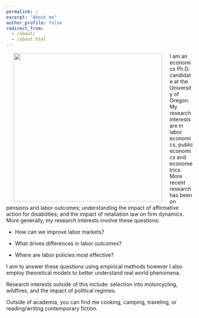 ```yaml
---
permalink: /
excerpt: "About me"
author_profile: false
redirect_from: 
  - /about/
  - /about.html
---
```


<img style="float: left; margin: 0px 20px" src="./images/grad-photo-final.jpg" width="400">

I am an economics Ph.D. candidate at the University of Oregon. My research interests are in labor economics, public economics and econometrics. More recent research has been on pensions and labor outcomes; understanding the impact of affirmative action for disabilities; and the impact of retaliation law on firm dynamics. More generally, my research interests involve these questions:

  - How can we improve labor markets?

  - What drives differences in labor outcomes?

  - Where are labor policies most effective?

I aim to answer these questions using empirical methods however I also employ theoretical models to better understand real world phenomena.

Research interests outside of this include: selection into motorcycling, wildfires, and the impact of political regimes.

Outside of academia, you can find me cooking, camping, traveling, or reading/writing contemporary fiction.

